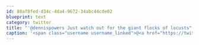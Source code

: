```yaml
---
id: 88af8fed-d34c-4da4-9672-34abc44cde02
blueprint: text
category: twitter
title: "'@dennispowers Just watch out for the giant flocks of locusts"
caption: '<span class="username username_linked">@<a href="https://twitter.com/dennispowers" title="Dennis Powers">dennispowers</a></span> Just watch out for the giant flocks of locusts'
---
```

